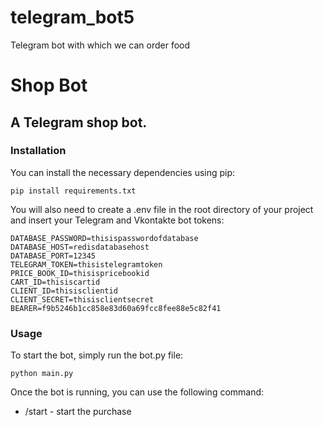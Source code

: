 # telegram_bot5
Telegram bot with which we can order food


# Shop Bot
## A Telegram shop bot.

### Installation

You can install the necessary dependencies using pip:

```
pip install requirements.txt
```

You will also need to create a .env file in the root directory of your project and insert your Telegram and Vkontakte bot tokens:

```
DATABASE_PASSWORD=thisispasswordofdatabase
DATABASE_HOST=redisdatabasehost
DATABASE_PORT=12345
TELEGRAM_TOKEN=thisistelegramtoken
PRICE_BOOK_ID=thisispricebookid
CART_ID=thisiscartid
CLIENT_ID=thisisclientid
CLIENT_SECRET=thisisclientsecret
BEARER=f9b5246b1cc858e83d60a69fcc8fee88e5c82f41
```

### Usage

To start the bot, simply run the bot.py file:
```shell
python main.py
```


Once the bot is running, you can use the following command:

* /start - start the purchase
